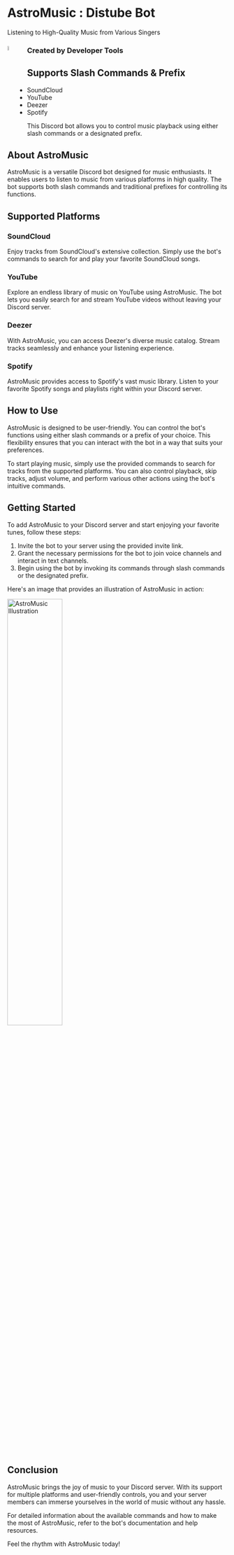# AstroMusic : Distube Bot
Listening to High-Quality Music from Various Singers

### Created by Developer Tools <img style="width: 5%; float: left; margin-right: 20px;" src="https://media.discordapp.net/attachments/965806495109369926/1109147334199214171/png_2dev_copy.png?width=409&height=409" alt="AstroMusic Illustration"> 


## Supports Slash Commands & Prefix


- SoundCloud
- YouTube
- Deezer
- Spotify

This Discord bot allows you to control music playback using either slash commands or a designated prefix.

## About AstroMusic

AstroMusic is a versatile Discord bot designed for music enthusiasts. It enables users to listen to music from various platforms in high quality. The bot supports both slash commands and traditional prefixes for controlling its functions.

## Supported Platforms

### SoundCloud
Enjoy tracks from SoundCloud's extensive collection. Simply use the bot's commands to search for and play your favorite SoundCloud songs.

### YouTube
Explore an endless library of music on YouTube using AstroMusic. The bot lets you easily search for and stream YouTube videos without leaving your Discord server.

### Deezer
With AstroMusic, you can access Deezer's diverse music catalog. Stream tracks seamlessly and enhance your listening experience.

### Spotify
AstroMusic provides access to Spotify's vast music library. Listen to your favorite Spotify songs and playlists right within your Discord server.

## How to Use

AstroMusic is designed to be user-friendly. You can control the bot's functions using either slash commands or a prefix of your choice. This flexibility ensures that you can interact with the bot in a way that suits your preferences.

To start playing music, simply use the provided commands to search for tracks from the supported platforms. You can also control playback, skip tracks, adjust volume, and perform various other actions using the bot's intuitive commands.

## Getting Started

To add AstroMusic to your Discord server and start enjoying your favorite tunes, follow these steps:

1. Invite the bot to your server using the provided invite link.
2. Grant the necessary permissions for the bot to join voice channels and interact in text channels.
3. Begin using the bot by invoking its commands through slash commands or the designated prefix.



Here's an image that provides an illustration of AstroMusic in action:

<img style="width: 50%;" src="https://media.discordapp.net/attachments/1113676076732911761/1144333970432086026/Screen_Shot_2023-08-23_at_1.png?width=416&height=292" alt="AstroMusic Illustration">

## Conclusion

AstroMusic brings the joy of music to your Discord server. With its support for multiple platforms and user-friendly controls, you and your server members can immerse yourselves in the world of music without any hassle.

For detailed information about the available commands and how to make the most of AstroMusic, refer to the bot's documentation and help resources.

Feel the rhythm with AstroMusic today!
